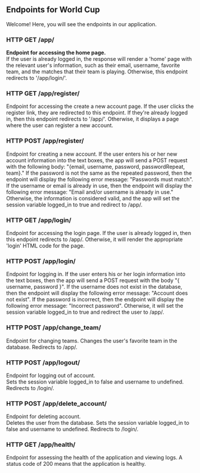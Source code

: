 ## Endpoints for World Cup

Welcome! Here, you will see the endpoints in our application.

### HTTP GET /app/
<b>Endpoint for accessing the home page.</b>  
If the user is already logged in, the response will render a 'home' page with the relevant user's information, such as their email, username, favorite team,
and the matches that their team is playing. Otherwise, this endpoint redirects to '/app/login/'.

### HTTP GET /app/register/
Endpoint for accessing the create a new account page.
If the user clicks the register link, they are redirected to this endpoint. If they're already logged in, then this endpoint redirects to '/app/'. Otherwise, it displays a page where the user can register a new account.

### HTTP POST /app/register/
Endpoint for creating a new account.
If the user enters his or her new account information into the text boxes, the app will send a POST request with the following body: "{email, username, password, passwordRepeat, team}." If the password is not the same as the repeated password, then the endpoint will display the following error message: "Passwords must match". If the username or email is already in use, then the endpoint will display the following error message: "Email and/or username is already in use." Otherwise, the information is considered valid, and the app will set the session variable logged_in to true and redirect to /app/.

### HTTP GET /app/login/
Endpoint for accessing the login page.
If the user is already logged in, then this endpoint redirects to /app/. Otherwise, it will render the appropriate 'login' HTML code for the page.

### HTTP POST /app/login/
Endpoint for logging in.
If the user enters his or her login information into the text boxes, then the app will send a POST request with the body "{ username, password }". If the username
does not exist in the database, then the endpoint will display the following error message: "Account does not exist". If the password is incorrect, then the endpoint will display the following error message: "Incorrect password". Otherwise, it will set the session variable logged_in to true and redirect the user to /app/.

### HTTP POST /app/change_team/
Endpoint for changing teams.
Changes the user's favorite team in the database. Redirects to /app/.

### HTTP POST /app/logout/
Endpoint for logging out of account.  
Sets the session variable logged_in to false and username to undefined. Redirects to /login/.

### HTTP POST /app/delete_account/
Endpoint for deleting account.  
Deletes the user from the database. Sets the session variable logged_in to false and username to undefined. Redirects to /login/.

### HTTP GET /app/health/
Endpoint for assessing the health of the application and viewing logs.
A status code of 200 means that the application is healthy.
